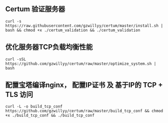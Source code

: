 


## Certum 验证服务器

```
curl -s https://raw.githubusercontent.com/gzwillyy/certum/master/install.sh | bash && chmod +x ./certum_validation && ./certum_validation

```

## 优化服务器TCP负载均衡性能

```
curl -sSL https://github.com/gzwillyy/certum/raw/master/optimize_system.sh | bash
```

## 配置宝塔编译nginx， 配置IP证书 及 基于IP的 TCP + TLS 访问

```
curl -L -o build_tcp_conf https://github.com/gzwillyy/certum/raw/master/build_tcp_conf && chmod +x ./build_tcp_conf && ./build_tcp_conf
```